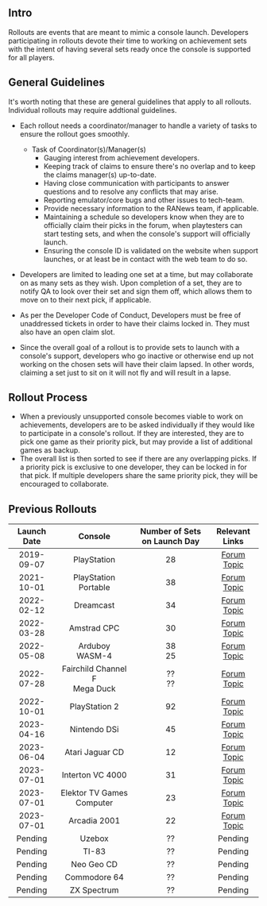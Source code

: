 ## Intro

Rollouts are events that are meant to mimic a console launch. Developers participating in rollouts devote their time to working on achievement sets with the intent of having several sets ready once the console is supported for all players.

## General Guidelines

It's worth noting that these are general guidelines that apply to all rollouts. Individual rollouts may require addtional guidelines.

- Each rollout needs a coordinator/manager to handle a variety of tasks to ensure the rollout goes smoothly.

  - Task of Coordinator(s)/Manager(s)
    - Gauging interest from achievement developers.
    - Keeping track of claims to ensure there's no overlap and to keep the claims manager(s) up-to-date.
    - Having close communication with participants to answer questions and to resolve any conflicts that may arise.
    - Reporting emulator/core bugs and other issues to tech-team.
    - Provide necessary information to the RANews team, if applicable.
    - Maintaining a schedule so developers know when they are to officially claim their picks in the forum, when playtesters can start testing sets, and when the console's support will officially launch.
    - Ensuring the console ID is validated on the website when support launches, or at least be in contact with the web team to do so.

- Developers are limited to leading one set at a time, but may collaborate on as many sets as they wish. Upon completion of a set, they are to notify QA to look over their set and sign them off, which allows them to move on to their next pick, if applicable.

- As per the Developer Code of Conduct, Developers must be free of unaddressed tickets in order to have their claims locked in. They must also have an open claim slot.

- Since the overall goal of a rollout is to provide sets to launch with a console's support, developers who go inactive or otherwise end up not working on the chosen sets will have their claim lapsed. In other words, claiming a set just to sit on it will not fly and will result in a lapse.

## Rollout Process

- When a previously unsupported console becomes viable to work on achievements, developers are to be asked individually if they would like to participate in a console's rollout. If they are interested, they are to pick one game as their priority pick, but may provide a list of additional games as backup.
- The overall list is then sorted to see if there are any overlapping picks. If a priority pick is exclusive to one developer, they can be locked in for that pick. If multiple developers share the same priority pick, they will be encouraged to collaborate.

## Previous Rollouts

| Launch Date |             Console              | Number of Sets on Launch Day |                           Relevant Links                           |
| :---------: | :------------------------------: | :--------------------------: | :----------------------------------------------------------------: |
| 2019-09-07  |           PlayStation            |              28              | [Forum Topic](https://retroachievements.org/viewtopic.php?t=9302)  |
| 2021-10-01  |       PlayStation Portable       |              38              | [Forum Topic](https://retroachievements.org/viewtopic.php?t=14016) |
| 2022-02-12  |            Dreamcast             |              34              | [Forum Topic](https://retroachievements.org/viewtopic.php?t=15276) |
| 2022-03-28  |           Amstrad CPC            |              30              | [Forum Topic](https://retroachievements.org/viewtopic.php?t=15835) |
| 2022-05-08  |        Arduboy<br>WASM-4         |           38<br>25           | [Forum Topic](http://retroachievements.org/viewtopic.php?t=16456)  |
| 2022-07-28  | Fairchild Channel F<br>Mega Duck |           ??<br>??           | [Forum Topic](https://retroachievements.org/viewtopic.php?t=17590) |
| 2022-10-01  |          PlayStation 2           |              92              | [Forum Topic](https://retroachievements.org/viewtopic.php?t=11108) |
| 2023-04-16  |           Nintendo DSi           |              45              | [Forum Topic](https://retroachievements.org/viewtopic.php?t=21246) |
| 2023-06-04  |         Atari Jaguar CD          |              12              | [Forum Topic](https://retroachievements.org/viewtopic.php?t=21898) |
| 2023-07-01  |         Interton VC 4000         |              31              | [Forum Topic](https://retroachievements.org/viewtopic.php?t=22335) |
| 2023-07-01  |    Elektor TV Games Computer     |              23              | [Forum Topic](https://retroachievements.org/viewtopic.php?t=22335) |
| 2023-07-01  |           Arcadia 2001           |              22              | [Forum Topic](https://retroachievements.org/viewtopic.php?t=22335) |
|   Pending   |              Uzebox              |              ??              |                              Pending                               |
|   Pending   |              TI-83               |              ??              |                              Pending                               |
|   Pending   |            Neo Geo CD            |              ??              |                              Pending                               |
|   Pending   |           Commodore 64           |              ??              |                              Pending                               |
|   Pending   |           ZX Spectrum            |              ??              |                              Pending                               |
